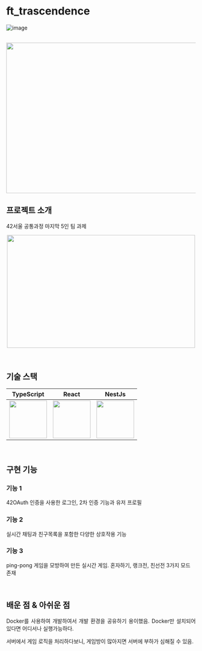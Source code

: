 # ft_trascendence


![image](https://github.com/Feedbaek/ft_transcendence/assets/71076926/3f23d28a-c386-4f98-8be4-dbeed061e296)

<p align="center">
  <br>
  <img src="https://user-images.githubusercontent.com/71076926/226333292-90146820-a828-4861-8d33-a43d53821812.png" width="800" height="400">
  <br>
</p>


## 프로젝트 소개

<p align="justify">
42서울 공통과정 마지막 5인 팀 과제</p>

<p align="center">
  <img src="https://user-images.githubusercontent.com/71076926/226332593-c1c2e3e7-f0d0-4e0a-86eb-88163bf94d66.jpg" width="500" height="300"/>
</p>

<br>

## 기술 스택

| TypeScript |  React   |  NestJs |
| :--------: | :------: | :-----: |
|<img src="https://user-images.githubusercontent.com/71076926/226326701-e7059d66-e2a6-4721-8ddf-bf35263c94f0.svg" width="100" height="100"/> |<img src="https://user-images.githubusercontent.com/71076926/226327297-69b7e670-6881-41f1-8de1-cced2c6b6f71.svg" width="100" height="100"/> |<img src="https://user-images.githubusercontent.com/71076926/226330569-522b4598-d4d1-42b4-b139-9bf3ef764c36.png" width="100" height="100"/> |

<br>

## 구현 기능

### 기능 1
42OAuth 인증을 사용한 로그인, 2차 인증 기능과 유저 프로필

### 기능 2
실시간 채팅과 친구목록을 포함한 다양한 상호작용 기능

### 기능 3
ping-pong 게임을 모방하여 만든 실시간 게임.
혼자하기, 랭크전, 친선전 3가지 모드 존재

<br>

## 배운 점 & 아쉬운 점

<p align="justify">
Docker를 사용하여 개발하여서 개발 환경을 공유하기 용이했음. 
Docker만 설치되어 있다면 어디서나 실행가능하다.

서버에서 게임 로직을 처리하다보니, 게임방이 많아지면 서버에 부하가 심해질 수 있음.

</p>


<!-- Stack Icon Refernces -->

[ts]: "https://user-images.githubusercontent.com/71076926/226326701-e7059d66-e2a6-4721-8ddf-bf35263c94f0.svg"
[react]: https://user-images.githubusercontent.com/71076926/226327297-69b7e670-6881-41f1-8de1-cced2c6b6f71.svg
[nestjs]: https://user-images.githubusercontent.com/71076926/226330569-522b4598-d4d1-42b4-b139-9bf3ef764c36.png
